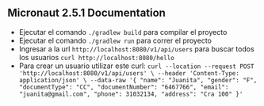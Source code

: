 ## Micronaut 2.5.1 Documentation

- Ejecutar el comando ``./gradlew build`` para compilar el proyecto
- Ejecutar el comando ``./gradlew run`` para correr el proyecto
- Ingresar a la url `http://localhost:8080/v1/api/users` para buscar todos los usuarios `curl http://localhost:8080/hello`
- Para crear un usuario utilizar este curl: `curl --location --request POST 'http://localhost:8080/v1/api/users' \
  --header 'Content-Type: application/json' \
  --data-raw '{
  "name": "Juanita",
  "gender": "F",
  "documentType": "CC",
  "documentNumber": "6467766",
  "email": "juanita@gmail.com",
  "phone": 31032134,
  "address": "Cra 100"
  }'`
  

